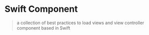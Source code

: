 # Swift Component

> a collection of best practices to load views and view controller component based in Swift